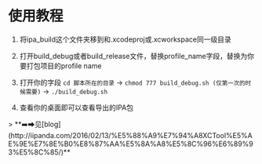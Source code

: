 # 使用教程

1. 将ipa_build这个文件夹移到和.xcodeproj或.xcworkspace同一级目录

2. 打开build_debug或者build_release文件，替换profile_name字段，替换为你要打包项目的profile name

3. 打开你的字段  `cd 脚本所在的目录` -> `chmod 777 build_debug.sh (仅第一次的时候需要)` -> `./build_debug.sh`

4. 查看你的桌面即可以查看导出的IPA包

<p>
> **➡️➡见[blog](http://iipanda.com/2016/02/13/%E5%88%A9%E7%94%A8XCTool%E5%AE%9E%E7%8E%B0%E8%87%AA%E5%8A%A8%E5%8C%96%E6%89%93%E5%8C%85/)**
